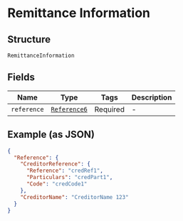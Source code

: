 
# Remittance Information

## Structure

`RemittanceInformation`

## Fields

| Name | Type | Tags | Description |
|  --- | --- | --- | --- |
| `reference` | [`Reference6`](../../doc/models/reference-6.md) | Required | - |

## Example (as JSON)

```json
{
  "Reference": {
    "CreditorReference": {
      "Reference": "credRef1",
      "Particulars": "credPart1",
      "Code": "credCode1"
    },
    "CreditorName": "CreditorName 123"
  }
}
```

